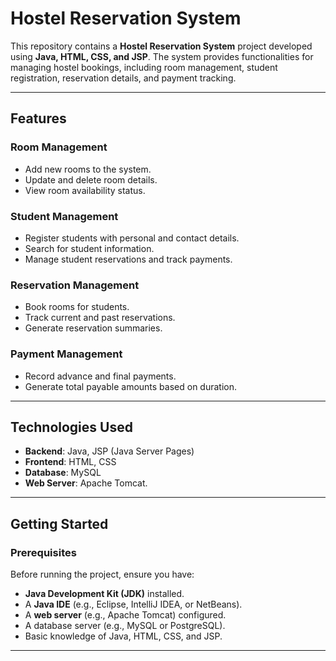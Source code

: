 # Hostel Reservation System

This repository contains a **Hostel Reservation System** project developed using **Java, HTML, CSS, and JSP**. The system provides functionalities for managing hostel bookings, including room management, student registration, reservation details, and payment tracking.

---

## Features

### Room Management
- Add new rooms to the system.
- Update and delete room details.
- View room availability status.

### Student Management
- Register students with personal and contact details.
- Search for student information.
- Manage student reservations and track payments.

### Reservation Management
- Book rooms for students.
- Track current and past reservations.
- Generate reservation summaries.

### Payment Management
- Record advance and final payments.
- Generate total payable amounts based on duration.

---

## Technologies Used

- **Backend**: Java, JSP (Java Server Pages)
- **Frontend**: HTML, CSS
- **Database**: MySQL
- **Web Server**: Apache Tomcat.

---

## Getting Started

### Prerequisites
Before running the project, ensure you have:
- **Java Development Kit (JDK)** installed.
- A **Java IDE** (e.g., Eclipse, IntelliJ IDEA, or NetBeans).
- A **web server** (e.g., Apache Tomcat) configured.
- A database server (e.g., MySQL or PostgreSQL).
- Basic knowledge of Java, HTML, CSS, and JSP.

---

